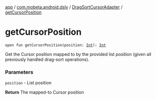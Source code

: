 [app](../../index.md) / [com.mobeta.android.dslv](../index.md) / [DragSortCursorAdapter](index.md) / [getCursorPosition](.)

# getCursorPosition

`open fun getCursorPosition(position: `[`Int`](https://kotlinlang.org/api/latest/jvm/stdlib/kotlin/-int/index.html)`): `[`Int`](https://kotlinlang.org/api/latest/jvm/stdlib/kotlin/-int/index.html)

Get the Cursor position mapped to by the provided list position (given all previously handled drag-sort operations).

### Parameters

`position` - List position

**Return**
The mapped-to Cursor position

